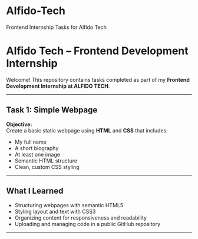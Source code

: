 # Alfido-Tech
Frontend Internship Tasks for Alfido Tech
# Alfido Tech – Frontend Development Internship

Welcome! This repository contains tasks completed as part of my **Frontend Development Internship at ALFIDO TECH**.

---

##  Task 1: Simple Webpage

**Objective:**  
Create a basic static webpage using **HTML** and **CSS** that includes:
- My full name  
- A short biography  
- At least one image  
- Semantic HTML structure  
- Clean, custom CSS styling

---

##  What I Learned
- Structuring webpages with semantic HTML5
- Styling layout and text with CSS3
- Organizing content for responsiveness and readability
- Uploading and managing code in a public GitHub repository

---
